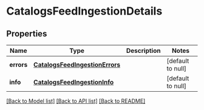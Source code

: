 # CatalogsFeedIngestionDetails
## Properties

| Name | Type | Description | Notes |
|------------ | ------------- | ------------- | -------------|
| **errors** | [**CatalogsFeedIngestionErrors**](CatalogsFeedIngestionErrors.md) |  | [default to null] |
| **info** | [**CatalogsFeedIngestionInfo**](CatalogsFeedIngestionInfo.md) |  | [default to null] |

[[Back to Model list]](../README.md#documentation-for-models) [[Back to API list]](../README.md#documentation-for-api-endpoints) [[Back to README]](../README.md)

